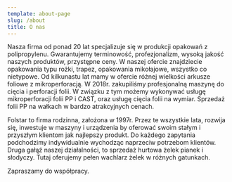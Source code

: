 ```yaml
---
template: about-page
slug: /about
title: O nas
---
```


Nasza firma od ponad 20 lat specjalizuje się w produkcji opakowań z polipropylenu. Gwarantujemy terminowość, profezjonalizm, wysoką jakość naszych produktów, przystępne ceny. W naszej ofercie znajdziecie opakowania typu rożki, trapez, opakowania mikołajowe, wszystko co nietypowe. Od kilkunastu lat mamy w ofercie różnej wielkości arkusze foliowe z mikroperforacją. W 2018r. zakupiliśmy profesjonalną maszynę do cięcia i perforacji folii. W związku z tym możemy wykonywać usługę mikroperforacji folii PP i CAST, oraz usługę cięcia folii na wymiar. Sprzedaż folii PP na wałkach w bardzo atrakcyjnych cenach.

Folstar to firma rodzinna, założona w 1997r. Przez te wszystkie lata, rozwija się, inwestuje w maszyny i urządzenia by oferować swoim stałym i przyszłym klientom jak najlepszy produkt. Do każdego zapytania podchodzimy indywidualnie wychodząc naprzeciw potrzebom klientów. Druga gałąź naszej działalności, to sprzedaż hurtowa żelek pianek i słodyczy. Tutaj oferujemy pełen wachlarz żelek w różnych gatunkach.

Zapraszamy do współpracy.
